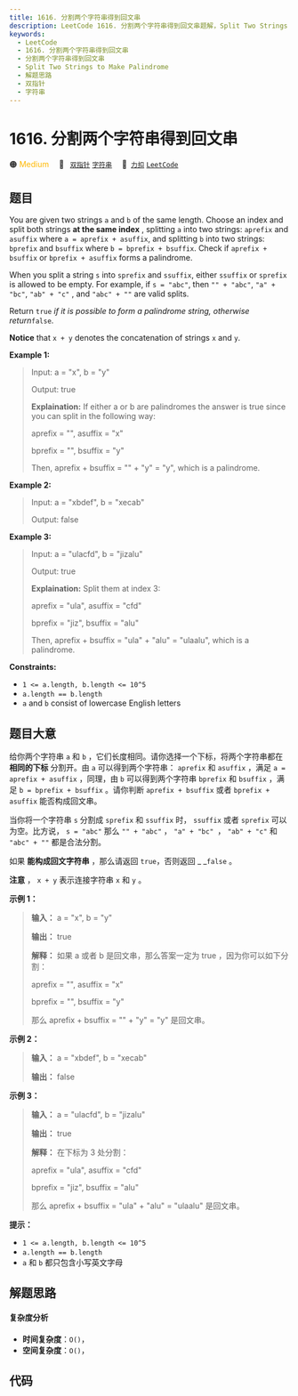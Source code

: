 ```yaml
---
title: 1616. 分割两个字符串得到回文串
description: LeetCode 1616. 分割两个字符串得到回文串题解，Split Two Strings to Make Palindrome，包含解题思路、复杂度分析以及完整的 JavaScript 代码实现。
keywords:
  - LeetCode
  - 1616. 分割两个字符串得到回文串
  - 分割两个字符串得到回文串
  - Split Two Strings to Make Palindrome
  - 解题思路
  - 双指针
  - 字符串
---
```


# 1616. 分割两个字符串得到回文串

🟠 <font color=#ffb800>Medium</font>&emsp; 🔖&ensp; [`双指针`](/tag/two-pointers.md) [`字符串`](/tag/string.md)&emsp; 🔗&ensp;[`力扣`](https://leetcode.cn/problems/split-two-strings-to-make-palindrome) [`LeetCode`](https://leetcode.com/problems/split-two-strings-to-make-palindrome)

## 题目

You are given two strings `a` and `b` of the same length. Choose an index and
split both strings **at the same index** , splitting `a` into two strings:
`aprefix` and `asuffix` where `a = aprefix + asuffix`, and splitting `b` into
two strings: `bprefix` and `bsuffix` where `b = bprefix + bsuffix`. Check if
`aprefix + bsuffix` or `bprefix + asuffix` forms a palindrome.

When you split a string `s` into `sprefix` and `ssuffix`, either `ssuffix` or
`sprefix` is allowed to be empty. For example, if `s = "abc"`, then `"" +
"abc"`, `"a" + "bc"`, `"ab" + "c"` , and `"abc" + ""` are valid splits.

Return `true` _if it is possible to form_ _a palindrome string, otherwise
return_`false`.

**Notice** that `x + y` denotes the concatenation of strings `x` and `y`.



**Example 1:**

> Input: a = "x", b = "y"
> 
> Output: true
> 
> **Explaination:** If either a or b are palindromes the answer is true since you can split in the following way:
> 
> aprefix = "", asuffix = "x"
> 
> bprefix = "", bsuffix = "y"
> 
> Then, aprefix + bsuffix = "" + "y" = "y", which is a palindrome.

**Example 2:**

> Input: a = "xbdef", b = "xecab"
> 
> Output: false

**Example 3:**

> Input: a = "ulacfd", b = "jizalu"
> 
> Output: true
> 
> **Explaination:** Split them at index 3:
> 
> aprefix = "ula", asuffix = "cfd"
> 
> bprefix = "jiz", bsuffix = "alu"
> 
> Then, aprefix + bsuffix = "ula" + "alu" = "ulaalu", which is a palindrome.

**Constraints:**

  * `1 <= a.length, b.length <= 10^5`
  * `a.length == b.length`
  * `a` and `b` consist of lowercase English letters


## 题目大意

给你两个字符串 `a` 和 `b` ，它们长度相同。请你选择一个下标，将两个字符串都在 **相同的下标** 分割开。由 `a` 可以得到两个字符串：
`aprefix` 和 `asuffix` ，满足 `a = aprefix + asuffix` ，同理，由 `b` 可以得到两个字符串
`bprefix` 和 `bsuffix` ，满足 `b = bprefix + bsuffix` 。请你判断 `aprefix + bsuffix` 或者
`bprefix + asuffix` 能否构成回文串。

当你将一个字符串 `s` 分割成 `sprefix` 和 `ssuffix` 时， `ssuffix` 或者 `sprefix` 可以为空。比方说， `s
= "abc"` 那么 `"" + "abc"` ， `"a" + "bc" `， `"ab" + "c"` 和 `"abc" + ""` 都是合法分割。

如果 **能构成回文字符串** ，那么请返回 `true`，否则返回 _ _`false` 。

**注意** ， `x + y` 表示连接字符串 `x` 和 `y` 。



**示例 1：**

> 
> 
> 
> 
> 
> **输入：** a = "x", b = "y"
> 
> **输出：** true
> 
> **解释：** 如果 a 或者 b 是回文串，那么答案一定为 true ，因为你可以如下分割：
> 
> aprefix = "", asuffix = "x"
> 
> bprefix = "", bsuffix = "y"
> 
> 那么 aprefix + bsuffix = "" + "y" = "y" 是回文串。
> 
> 

**示例 2：**

> 
> 
> 
> 
> 
> **输入：** a = "xbdef", b = "xecab"
> 
> **输出：** false
> 
> 

**示例 3：**

> 
> 
> 
> 
> 
> **输入：** a = "ulacfd", b = "jizalu"
> 
> **输出：** true
> 
> **解释：** 在下标为 3 处分割：
> 
> aprefix = "ula", asuffix = "cfd"
> 
> bprefix = "jiz", bsuffix = "alu"
> 
> 那么 aprefix + bsuffix = "ula" + "alu" = "ulaalu" 是回文串。



**提示：**

  * `1 <= a.length, b.length <= 10^5`
  * `a.length == b.length`
  * `a` 和 `b` 都只包含小写英文字母


## 解题思路

#### 复杂度分析

- **时间复杂度**：`O()`，
- **空间复杂度**：`O()`，

## 代码

```javascript

```